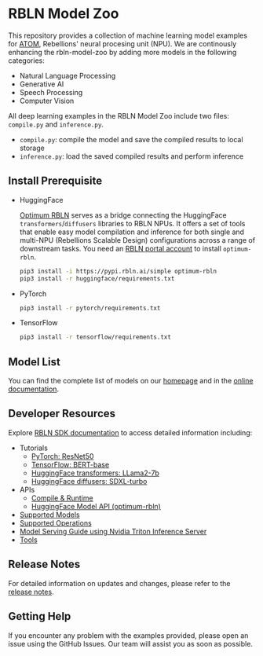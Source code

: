 # RBLN Model Zoo
This repository provides a collection of machine learning model examples for [ATOM](https://rebellions.ai/rebellions-product/atom-2), Rebellions' neural procesing unit (NPU). We are continously enhancing the rbln-model-zoo by adding more models in the following categories:

- Natural Language Processing
- Generative AI
- Speech Processing
- Computer Vision

All deep learning examples in the RBLN Model Zoo include two files: `compile.py` and `inference.py`.
- `compile.py`: compile the model and save the compiled results to local storage
- `inference.py`: load the saved compiled results and perform inference

## Install Prerequisite
- HuggingFace
  
    [Optimum RBLN](https://docs.rbln.ai/software/optimum/optimum_rbln.html) serves as a bridge connecting the HuggingFace `transformers`/`diffusers` libraries to RBLN NPUs. It offers a set of tools that enable easy model compilation and inference for both single and multi-NPU (Rebellions Scalable Design) configurations across a range of downstream tasks. You need an [RBLN portal account](https://docs.rbln.ai/getting_started/installation_guide.html#installation-guide) to install `optimum-rbln`.
    ```bash
    pip3 install -i https://pypi.rbln.ai/simple optimum-rbln
    pip3 install -r huggingface/requirements.txt
    ```

- PyTorch
    ```bash
    pip3 install -r pytorch/requirements.txt 
    ```

- TensorFlow
    ```bash
    pip3 install -r tensorflow/requirements.txt
    ```
## Model List
You can find the complete list of models on our [homepage](https://rebellions.ai/developers/model-zoo) and in the [online documentation](https://docs.rbln.ai/misc/pytorch_modelzoo.html). 

## Developer Resources
Explore [RBLN SDK documentation](https://docs.rbln.ai) to access detailed information including:

- Tutorials
    - [PyTorch: ResNet50](https://docs.rbln.ai/tutorial/basic/pytorch_resnet50.html)
    - [TensorFlow: BERT-base](https://docs.rbln.ai/tutorial/basic/tensorflow_bert.html)
    - [HuggingFace transformers: LLama2-7b](https://docs.rbln.ai/software/optimum/tutorial/llama_7b.html)
    - [HuggingFace diffusers: SDXL-turbo](https://docs.rbln.ai/software/optimum/tutorial/sdxl_turbo.html)
- APIs
    - [Compile & Runtime](https://docs.rbln.ai/software/api/python_api.html)
    - [HuggingFace Model API (optimum-rbln)](https://docs.rbln.ai/software/optimum/model_api.html)
- [Supported Models](https://docs.rbln.ai/misc/pytorch_modelzoo.html)
- [Supported Operations](https://docs.rbln.ai/misc/supported_ops_pytorch.html)
- [Model Serving Guide using Nvidia Triton Inference Server](https://docs.rbln.ai/software/model_serving/tritonserver.html)
- [Tools](https://docs.rbln.ai/software/tools.html)

## Release Notes
For detailed information on updates and changes, please refer to the [release notes](CHANGELOG.md).

## Getting Help
If you encounter any problem with the examples provided, please open an issue using the GitHub Issues. Our team will assist you as soon as possible.


